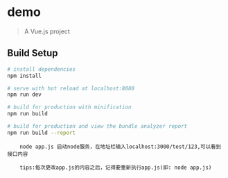 # demo

> A Vue.js project

## Build Setup

``` bash
# install dependencies
npm install

# serve with hot reload at localhost:8080
npm run dev

# build for production with minification
npm run build

# build for production and view the bundle analyzer report
npm run build --report
```
```
    node app.js 启动node服务，在地址栏输入localhost:3000/test/123,可以看到接口内容
````
```
    tips:每次更改app.js的内容之后，记得要重新执行app.js(即: node app.js)
```